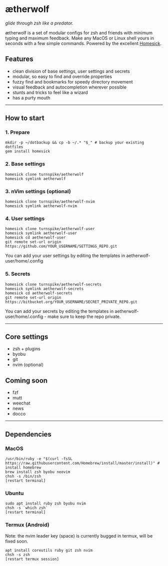 # ætherwolf

_glide through zsh like a predator._

ætherwolf is a set of modular configs for zsh and friends with minimum typing and maximum feedback. Make any MacOS or Linux shell yours in seconds with a few simple commands. Powered by the excellent [Homesick](https://github.com/technicalpickles/homesick).

## Features

  * clean division of base settings, user settings and secrets
  * modular, so easy to find and override properties
  * fuzzy find and bookmarks for speedy directory movement
  * visual feedback and autocompletion wherever possible
  * stunts and tricks to feel like a wizard
  * has a purty mouth
  
*** 

## How to start

### 1. Prepare

    mkdir -p ~/dotbackup && cp -b ~/.* "$_" # backup your existing dotfiles
    gem install homesick
    
### 2. Base settings

    homesick clone turnspike/aetherwolf
    homesick symlink aetherwolf
    
### 3. nVim settings (optional)

    homesick clone turnspike/aetherwolf-nvim
    homesick symlink aetherwolf-nvim

### 4. User settings

    homesick clone turnspike/aetherwolf-user
    homesick symlink aetherwolf-user
    homesick cd aetherwolf-user
    git remote set-url origin https://github.com/YOUR_USERNAME/SETTINGS_REPO.git

You can add your user settings by editing the templates in aetherwolf-user/home/.config

### 5. Secrets 
 
    homesick clone turnspike/aetherwolf-secrets
    homesick symlink aetherwolf-secrets
    homesick cd aetherwolf-secrets
    git remote set-url origin https://bitbucket.org/YOUR_USERNAME/SECRET_PRIVATE_REPO.git

You can add your secrets by editing the templates in aetherwolf-user/home/.config - make sure to keep the repo private.

***

## Core settings

  * zsh + plugins
  * byobu
  * git
  * nvim (optional)

## Coming soon

  * fzf
  * mutt
  * weechat
  * news
  * docco

***

## Dependencies

### MacOS

    /usr/bin/ruby -e "$(curl -fsSL https://raw.githubusercontent.com/Homebrew/install/master/install)" # install homebrew
    brew install zsh byobu neovim
    chsh -s /bin/zsh
    [restart terminal]
  
### Ubuntu

    sudo apt install ruby zsh byobu nvim 
    chsh -s `which zsh`
    [restart terminal]

### Termux (Android)

Note: the nvim leader key (space) is currently bugged in termux, will be fixed soon. 

    apt install coreutils ruby git zsh nvim
    chsh -s zsh
    [restart termux session]
